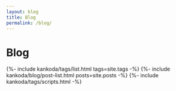 ```yaml
---
layout: blog
title: Blog
permalink: /blog/
---
```


<h1>Blog</h1>

<div class="blog">
    {%- include kankoda/tags/list.html tags=site.tags -%}
    {%- include kankoda/blog/post-list.html posts=site.posts -%}
    {%- include kankoda/tags/scripts.html -%}
</div>